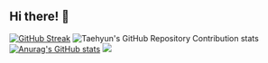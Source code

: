 ## Hi there! 👋





<!--
**Denscape/Denscape** is a ✨ _special_ ✨ repository because its `README.md` (this file) appears on your GitHub profile.

Here are some ideas to get you started:

- 🔭 I’m currently working on ...
- 🌱 I’m currently learning ...
- 👯 I’m looking to collaborate on ...
- 🤔 I’m looking for help with ...
- 💬 Ask me about ...
- 📫 How to reach me: ...
- 😄 Pronouns: ...
- ⚡ Fun fact: ...
-->



[![GitHub Streak](https://streak-stats.demolab.com?user=Denscape&theme=blue-green)](https://git.io/streak-stats)
![Taehyun's GitHub Repository Contribution stats](https://github-contributor-stats.vercel.app/api?username=Denscape&theme=blue-green)
[![Anurag's GitHub stats](https://github-readme-stats.vercel.app/api?username=Denscape&theme=blue-green)](https://github.com/anuraghazra/github-readme-stats)
![](https://komarev.com/ghpvc/?username=your-github-Denscape&theme=blue-green)

